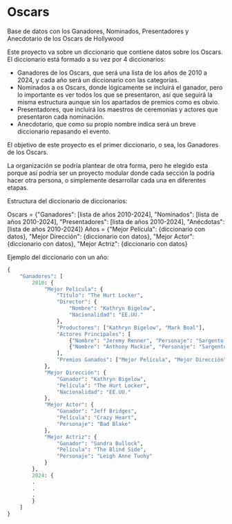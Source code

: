 # Oscars
Base de datos con los Ganadores, Nominados, Presentadores y Anecdotario de los Oscars de Hollywood

Este proyecto va sobre un diccionario que contiene datos sobre los Oscars. El diccionario está formado a su vez por 4 diccionarios:

- Ganadores de los Oscars, que será una lista de los años de 2010 a 2024, y cada año será un diccionario con las categorías.
- Nominados a os Oscars, donde lógicamente se incluirá el ganador, pero lo importante es ver todos los que se presentaron, así que seguirá la misma estructura aunque sin los apartados de premios como es obvio.
- Presentadores, que incluirá los maestros de ceremonias y actores que presentaron cada nominación.
- Anecdotario, que como su propio nombre indica será un breve diccionario repasando el evento.

El objetivo de este proyecto es el primer diccionario, o sea, los Ganadores de los Oscars.

La organización se podría plantear de otra forma, pero he elegido esta porque así podría ser un proyecto modular donde cada sección la podría hacer otra persona, o simplemente desarrollar cada una en diferentes etapas.

Estructura del diccionario de diccionarios:

Oscars = {"Ganadores": [lista de años 2010-2024], "Nominados": [lista de años 2010-2024], "Presentadores": [lista de años 2010-2024], "Anécdotas": [lista de años 2010-2024]} 
Años = {"Mejor Película": {diccionario con datos}, "Mejor Dirección": {diccionario con datos}, "Mejor Actor": {diccionario con datos}, "Mejor Actriz": {diccionario con datos}

Ejemplo del diccionario con un año:

```python
{
	"Ganadores": [
		2010: {
			"Mejor Película": {
				"Título": "The Hurt Locker",
				"Director": {
					"Nombre": "Kathryn Bigelow",
					"Nacionalidad": "EE.UU."
				},
				"Productores": ["Kathryn Bigelow", "Mark Boal"],
				"Actores Principales": [
					{"Nombre": "Jeremy Renner", "Personaje": "Sargento William James"},
					{"Nombre": "Anthony Mackie", "Personaje": "Sargento J.T. Sanborn"}
				],
				"Premios Ganados": ["Mejor Película", "Mejor Dirección", "Mejor Guión Original"]
			},
			"Mejor Dirección": {
				"Ganador": "Kathryn Bigelow",
				"Película": "The Hurt Locker",
				"Nacionalidad": "EE.UU."
			},
			"Mejor Actor": {
				"Ganador": "Jeff Bridges",
				"Película": "Crazy Heart",
				"Personaje": "Bad Blake"
			},
			"Mejor Actriz": {
				"Ganador": "Sandra Bullock",
				"Película": "The Blind Side",
				"Personaje": "Leigh Anne Tuohy"
			}
		},
		2024: {
		.
		.
		.
		}
	]
}
```

